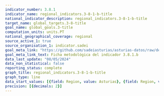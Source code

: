 ```yaml
---
indicator_number: 3.8.1
indicator_name: regional_indicators.3-8-1-b-title
national_indicator_description: regional_indicators.3-8-1-b-title
target_name: global_targets.3-8-title
goal_name: global_goals.3-title
computation_units: units.PT
national_geographical_coverage: regional
source_active_1: true
source_organisation_1: indicator.sadei
goal_meta_link: "https://github.com/sadeiasturias/asturias-datos/raw/develop/descargas/metodologia/3.8.1.b.pdf"
goal_meta_link_text: Ficha metodológica del indicador 3.8.1.b
data_last_update: "08/05/2024"
data_non_statistical: false
reporting_status: complete
graph_title: regional_indicators.3-8-1-b-title
graph_type: line
data_start_values: [{field: Region, value: Asturias}, {field: Region, value: España}]
precision: [{decimals: 2}]
---
```


